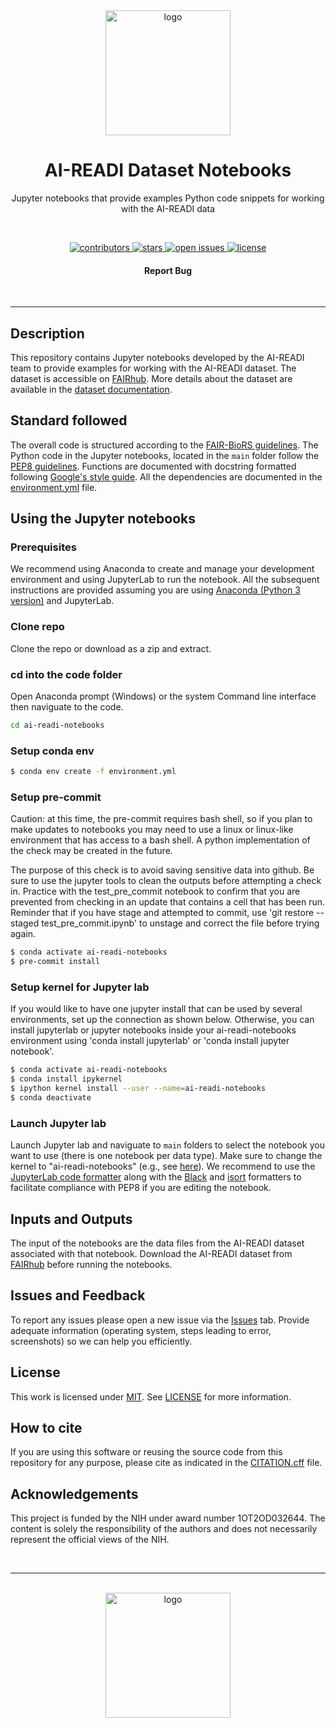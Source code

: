 <div align="center">

<img src="https://freesvg.org/img/1653682897science-svgrepo-com.png" alt="logo" width="200" height="auto" />

<br />

<h1> AI-READI Dataset Notebooks </h1>

<p>
Jupyter notebooks that provide examples Python code snippets for working with the AI-READI data
</p>

<br />

<p>
  <a href="https://github.com/AI-READI/template/graphs/contributors">
    <img src="https://img.shields.io/github/contributors/AI-READI/template.svg?style=flat-square" alt="contributors" />
  </a>
  <a href="https://github.com/AI-READI/template/stargazers">
    <img src="https://img.shields.io/github/stars/AI-READI/template.svg?style=flat-square" alt="stars" />
  </a>
  <a href="https://github.com/AI-READI/template/issues/">
    <img src="https://img.shields.io/github/issues/AI-READI/template.svg?style=flat-square" alt="open issues" />
  </a>
  <a href="https://github.com/AI-READI/template/blob/main/LICENSE">
    <img src="https://img.shields.io/github/license/AI-READI/template.svg?style=flat-square" alt="license" />
  </a>
</p>
   
<h4
    <a href="https://github.com/AI-READI/ai-readi-dataset-notebooks/issues">Report Bug</a>
  </h4>
</div>

<br />

---

## Description

This repository contains Jupyter notebooks developed by the AI-READI team to provide examples for working with the AI-READI dataset. The dataset is accessible on [FAIRhub](https://doi.org/10.60775/fairhub.1). More details about the dataset are available in the [dataset documentation](https://docs.aireadi.org).

## Standard followed
The overall code is structured according to the [FAIR-BioRS guidelines](https://fair-biors.org/). The Python code in the Jupyter notebooks, located in the `main` folder follow the [PEP8 guidelines](https://peps.python.org/pep-0008). Functions are documented with docstring formatted following [Google's style guide](https://google.github.io/styleguide/pyguide.html#38-comments-and-docstrings). All the dependencies are documented in the [environment.yml](environment.yml) file.

## Using the Jupyter notebooks

### Prerequisites
We recommend using Anaconda to create and manage your development environment and using JupyterLab to run the notebook. All the subsequent instructions are provided assuming you are using [Anaconda (Python 3 version)](https://www.anaconda.com/products/individual) and JupyterLab.

### Clone repo
Clone the repo or download as a zip and extract.

### cd into the code folder

Open Anaconda prompt (Windows) or the system Command line interface then naviguate to the code.
```sh
cd ai-readi-notebooks
```

### Setup conda env 
```sh
$ conda env create -f environment.yml
```
### Setup pre-commit
Caution: at this time, the pre-commit requires bash shell, so if you plan to make updates to notebooks you may need to use a linux or linux-like environment that has access to a bash shell. A python implementation of the check may be created in the future.

The purpose of this check is to avoid saving sensitive data into github. Be sure to use the jupyter tools to clean the outputs before attempting a check in. Practice with the test_pre_commit notebook to confirm that you are prevented from checking in an update that contains a cell that has been run. Reminder that if you have stage and attempted to commit, use 'git restore --staged test_pre_commit.ipynb' to unstage and correct the file before trying again.
```sh
$ conda activate ai-readi-notebooks
$ pre-commit install
```

### Setup kernel for Jupyter lab
If you would like to have one jupyter install that can be used by several environments, set up the connection as shown below. Otherwise, you can install jupyterlab or jupyter notebooks inside your ai-readi-notebooks environment using 'conda install jupyterlab' or 'conda install jupyter notebook'.
```sh
$ conda activate ai-readi-notebooks
$ conda install ipykernel
$ ipython kernel install --user --name=ai-readi-notebooks
$ conda deactivate
```

### Launch Jupyter lab
Launch Jupyter lab and naviguate to `main` folders to select the notebook you want to use (there is one notebook per data type). Make sure to change the kernel to "ai-readi-notebooks" (e.g., see [here](https://doc.cocalc.com/howto/jupyter-kernel-selection.html#cocalc-s-jupyter-notebook)). We recommend to use the [JupyterLab code formatter](https://github.com/ryantam626/jupyterlab_code_formatter) along with the [Black](https://github.com/psf/black) and [isort](https://github.com/PyCQA/isort) formatters to facilitate compliance with PEP8 if you are editing the notebook.

## Inputs and Outputs

The input of the notebooks are the data files from the AI-READI dataset associated with that notebook. Download the AI-READI dataset from [FAIRhub](https://doi.org/10.60775/fairhub.1) before running the notebooks. 

## Issues and Feedback

To report any issues please open a new issue via the [Issues](https://github.com/AI-READI/ai-readi-notebooks/issues) tab. Provide adequate information (operating system, steps leading to error, screenshots) so we can help you efficiently.

## License
This work is licensed under
[MIT](https://opensource.org/licenses/mit). See [LICENSE](https://github.com/AI-READI/ai-readi-notebooks/blob/main/LICENSE) for more information.

## How to cite

If you are using this software or reusing the source code from this repository for any purpose, please cite as indicated in the [CITATION.cff](CITATION.cff) file.

## Acknowledgements

This project is funded by the NIH under award number 1OT2OD032644. The content is solely the responsibility of the authors and does not necessarily represent the official views of the NIH.

<br />

---

<br />

<div align="center">

<a href="https://aireadi.org">
  <img src="https://fairdataihub.org/images/hero/aireadi-logo.png" alt="logo" width="200" height="auto" />
</a>

</div>
